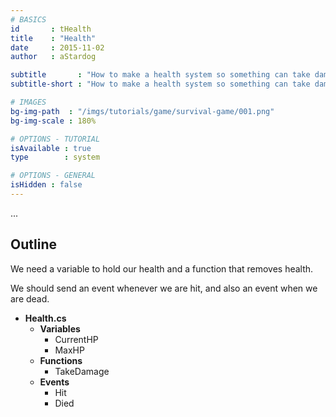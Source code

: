 ```yaml
---
# BASICS
id       : tHealth
title    : "Health"
date     : 2015-11-02
author   : aStardog

subtitle       : "How to make a health system so something can take damage!"
subtitle-short : "How to make a health system so something can take damage!"

# IMAGES
bg-img-path  : "/imgs/tutorials/game/survival-game/001.png"
bg-img-scale : 180%

# OPTIONS - TUTORIAL
isAvailable : true
type        : system

# OPTIONS - GENERAL
isHidden : false
---
```

...

## Outline

We need a variable to hold our health and a function that removes health.

We should send an event whenever we are hit, and also an event when we are dead.

* **Health.cs**
  * **Variables**
    * CurrentHP
	* MaxHP
  * **Functions**
    * TakeDamage
  * **Events**
    * Hit
	* Died